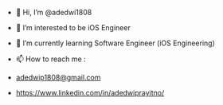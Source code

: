 - 👋 Hi, I’m @adedwi1808
- 👀 I’m interested to be iOS Engineer
- 🌱 I’m currently learning Software Engineer (iOS Engineering)

- 📫 How to reach me :
- adedwip1808@gmail.com
- https://www.linkedin.com/in/adedwiprayitno/

<!---
adedwi1808/adedwi1808 is a ✨ special ✨ repository because its `README.md` (this file) appears on your GitHub profile.
You can click the Preview link to take a look at your changes.
--->
